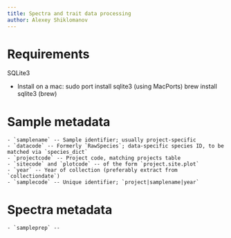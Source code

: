 ```yaml
---
title: Spectra and trait data processing
author: Alexey Shiklomanov
---
```


# Requirements
SQLite3
 - Install on a mac:    sudo port install sqlite3 (using MacPorts)
 			brew install sqlite3 (brew)	

# Sample metadata
    - `samplename` -- Sample identifier; usually project-specific
    - `datacode` -- Formerly `RawSpecies`; data-specific species ID, to be matched via `species_dict`
    - `projectcode` -- Project code, matching projects table
    - `sitecode` and `plotcode` -- of the form `project.site.plot`
    - `year` -- Year of collection (preferably extract from `collectiondate`)
    - `samplecode` -- Unique identifier; `project|samplename|year`

# Spectra metadata
    - `sampleprep` -- 

